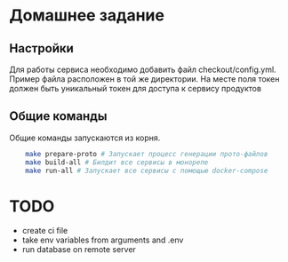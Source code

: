 # Домашнее задание

## Настройки
Для работы сервиса необходимо добавить файл checkout/config.yml. Пример файла расположен в той же директории. На месте поля токен должен быть уникальный токен для доступа к сервису продуктов

## Общие команды
Общие команды запускаются из корня.
```bash
    make prepare-proto # Запускает процесс генерации прото-файлов
    make build-all # Билдит все сервисы в монорепе
    make run-all # Запускает все сервисы с помощью docker-compose
```
# TODO

* create ci file
* take env variables from arguments and .env
* run database on remote server
